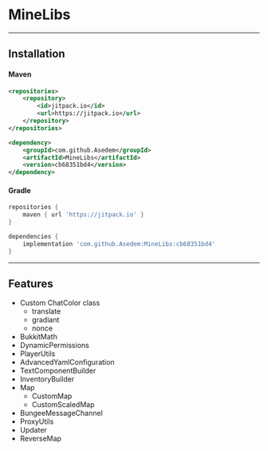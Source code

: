 # MineLibs

<hr>

## Installation

#### Maven
```xml
<repositories>
    <repository>
        <id>jitpack.io</id>
        <url>https://jitpack.io</url>
    </repository>
</repositories>

<dependency>
    <groupId>com.github.Asedem</groupId>
    <artifactId>MineLibs</artifactId>
    <version>cb68351bd4</version>
</dependency>
```

#### Gradle
```gradle
repositories {
    maven { url 'https://jitpack.io' }
}

dependencies {
    implementation 'com.github.Asedem:MineLibs:cb68351bd4'
}
```

<hr>

## Features

- Custom ChatColor class
  - translate
  - gradiant
  - nonce
- BukkitMath
- DynamicPermissions
- PlayerUtils
- AdvancedYamlConfiguration
- TextComponentBuilder
- InventoryBuilder
- Map
  - CustomMap
  - CustomScaledMap
- BungeeMessageChannel
- ProxyUtils
- Updater
- ReverseMap
